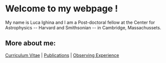 # Welcome to my webpage !

My name is Luca Ighina and I am a Post-doctoral fellow at the Center for Astrophysics -- Harvard and Smithsonian -- in Cambridge, Massachussets. 


## More about me:
[Curriculum Vitae](./curriculum-vitae.html) | 
[Publications](./publications.html) | 
[Observing Experience](./observing.html)
